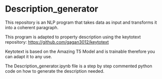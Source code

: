 # Description_generator
This repository is an NLP program that takes data as input and transforms it into a coherent paragraph.

This program is adapted to property description using the keytotext repository: https://github.com/gagan3012/keytotext

Keytotext is based on the Amazing T5 Model and is trainable therefore you can adapt it to any use.

The Description_generator.ipynb file is a step by step commented python code on how to generate the description needed.
